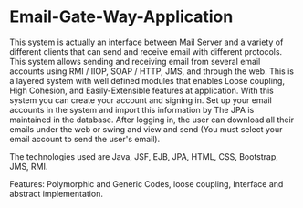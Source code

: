 # Email-Gate-Way-Application

This system is actually an interface between Mail Server and a variety of different clients that can send and receive email with different protocols. This system allows sending and receiving email from several email accounts using RMI / IIOP, SOAP / HTTP, JMS, and through the web.
This is a layered system with well defined modules that enables Loose coupling, High Cohesion, and Easily-Extensible features at application.
With this system you can create your account and signing in. Set up your email accounts in the system and import this information by The JPA is maintained in the database. After logging in, the user can download all their emails under the web or swing and view and send (You must select your email account to send the user's email).

The technologies used are Java, JSF, EJB, JPA, HTML, CSS, Bootstrap, JMS, RMI.

Features: Polymorphic and Generic Codes, loose coupling, Interface and abstract implementation.
